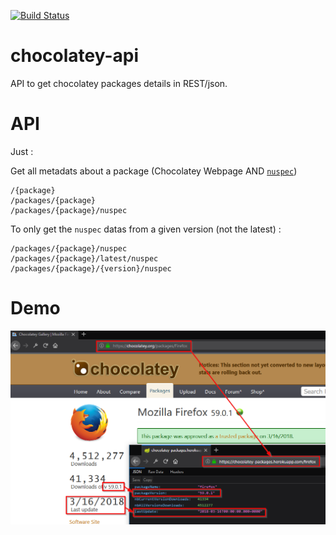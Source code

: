 [![Build Status](https://travis-ci.org/adriens/chocolatey-api.svg?branch=master)](https://travis-ci.org/adriens/chocolatey-api)

# chocolatey-api
API to get chocolatey packages details in REST/json.

# API

Just :

Get all metadats about a package (Chocolatey Webpage AND
[`nuspec`](https://github.com/chocolatey/choco/wiki/CreatePackages#nuspec))

```
/{package}
/packages/{package}
/packages/{package}/nuspec
```

To only get the `nuspec` datas from a given version (not the latest) :

```
/packages/{package}/nuspec
/packages/{package}/latest/nuspec
/packages/{package}/{version}/nuspec
```

# Demo

![Dummy demo screenshot](DEMO.png "Dummy demo screenshot")

